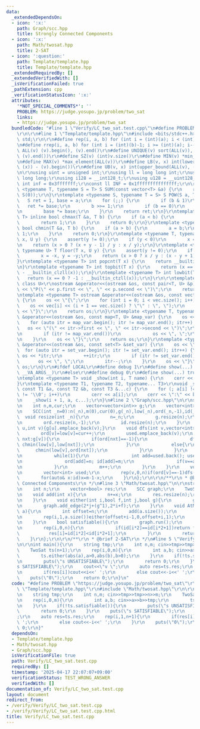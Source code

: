 ```yaml
---
data:
  _extendedDependsOn:
  - icon: ':x:'
    path: Graph/scc.hpp
    title: Strongly Connected Components
  - icon: ':x:'
    path: Math/twosat.hpp
    title: 2-SAT
  - icon: ':question:'
    path: Template/template.hpp
    title: Template/template.hpp
  _extendedRequiredBy: []
  _extendedVerifiedWith: []
  _isVerificationFailed: true
  _pathExtension: cpp
  _verificationStatusIcon: ':x:'
  attributes:
    '*NOT_SPECIAL_COMMENTS*': ''
    PROBLEM: https://judge.yosupo.jp/problem/two_sat
    links:
    - https://judge.yosupo.jp/problem/two_sat
  bundledCode: "#line 1 \"Verify/LC_two_sat.test.cpp\"\n#define PROBLEM \"https://judge.yosupo.jp/problem/two_sat\"\
    \r\n\r\n#line 1 \"Template/template.hpp\"\n#include <bits/stdc++.h>\r\nusing namespace\
    \ std;\r\n\r\n#define rep(i, a, b) for (int i = (int)(a); i < (int)(b); i++)\r\
    \n#define rrep(i, a, b) for (int i = (int)(b)-1; i >= (int)(a); i--)\r\n#define\
    \ ALL(v) (v).begin(), (v).end()\r\n#define UNIQUE(v) sort(ALL(v)), (v).erase(unique(ALL(v)),\
    \ (v).end())\r\n#define SZ(v) (int)v.size()\r\n#define MIN(v) *min_element(ALL(v))\r\
    \n#define MAX(v) *max_element(ALL(v))\r\n#define LB(v, x) int(lower_bound(ALL(v),\
    \ (x)) - (v).begin())\r\n#define UB(v, x) int(upper_bound(ALL(v), (x)) - (v).begin())\r\
    \n\r\nusing uint = unsigned int;\r\nusing ll = long long int;\r\nusing ull = unsigned\
    \ long long;\r\nusing i128 = __int128_t;\r\nusing u128 = __uint128_t;\r\nconst\
    \ int inf = 0x3fffffff;\r\nconst ll INF = 0x1fffffffffffffff;\r\n\r\ntemplate\
    \ <typename T, typename S = T> S SUM(const vector<T> &a) {\r\n    return accumulate(ALL(a),\
    \ S(0));\r\n}\r\ntemplate <typename S, typename T = S> S POW(S a, T b) {\r\n \
    \   S ret = 1, base = a;\r\n    for (;;) {\r\n        if (b & 1)\r\n         \
    \   ret *= base;\r\n        b >>= 1;\r\n        if (b == 0)\r\n            break;\r\
    \n        base *= base;\r\n    }\r\n    return ret;\r\n}\r\ntemplate <typename\
    \ T> inline bool chmax(T &a, T b) {\r\n    if (a < b) {\r\n        a = b;\r\n\
    \        return 1;\r\n    }\r\n    return 0;\r\n}\r\ntemplate <typename T> inline\
    \ bool chmin(T &a, T b) {\r\n    if (a > b) {\r\n        a = b;\r\n        return\
    \ 1;\r\n    }\r\n    return 0;\r\n}\r\ntemplate <typename T, typename U> T ceil(T\
    \ x, U y) {\r\n    assert(y != 0);\r\n    if (y < 0)\r\n        x = -x, y = -y;\r\
    \n    return (x > 0 ? (x + y - 1) / y : x / y);\r\n}\r\ntemplate <typename T,\
    \ typename U> T floor(T x, U y) {\r\n    assert(y != 0);\r\n    if (y < 0)\r\n\
    \        x = -x, y = -y;\r\n    return (x > 0 ? x / y : (x - y + 1) / y);\r\n\
    }\r\ntemplate <typename T> int popcnt(T x) {\r\n    return __builtin_popcountll(x);\r\
    \n}\r\ntemplate <typename T> int topbit(T x) {\r\n    return (x == 0 ? -1 : 63\
    \ - __builtin_clzll(x));\r\n}\r\ntemplate <typename T> int lowbit(T x) {\r\n \
    \   return (x == 0 ? -1 : __builtin_ctzll(x));\r\n}\r\n\r\ntemplate <class T,\
    \ class U>\r\nostream &operator<<(ostream &os, const pair<T, U> &p) {\r\n    os\
    \ << \"P(\" << p.first << \", \" << p.second << \")\";\r\n    return os;\r\n}\r\
    \ntemplate <typename T> ostream &operator<<(ostream &os, const vector<T> &vec)\
    \ {\r\n    os << \"{\";\r\n    for (int i = 0; i < vec.size(); i++) {\r\n    \
    \    os << vec[i] << (i + 1 == vec.size() ? \"\" : \", \");\r\n    }\r\n    os\
    \ << \"}\";\r\n    return os;\r\n}\r\ntemplate <typename T, typename U>\r\nostream\
    \ &operator<<(ostream &os, const map<T, U> &map_var) {\r\n    os << \"{\";\r\n\
    \    for (auto itr = map_var.begin(); itr != map_var.end(); itr++) {\r\n     \
    \   os << \"(\" << itr->first << \", \" << itr->second << \")\";\r\n        itr++;\r\
    \n        if (itr != map_var.end())\r\n            os << \", \";\r\n        itr--;\r\
    \n    }\r\n    os << \"}\";\r\n    return os;\r\n}\r\ntemplate <typename T> ostream\
    \ &operator<<(ostream &os, const set<T> &set_var) {\r\n    os << \"{\";\r\n  \
    \  for (auto itr = set_var.begin(); itr != set_var.end(); itr++) {\r\n       \
    \ os << *itr;\r\n        ++itr;\r\n        if (itr != set_var.end())\r\n     \
    \       os << \", \";\r\n        itr--;\r\n    }\r\n    os << \"}\";\r\n    return\
    \ os;\r\n}\r\n#ifdef LOCAL\r\n#define debug 1\r\n#define show(...) _show(0, #__VA_ARGS__,\
    \ __VA_ARGS__)\r\n#else\r\n#define debug 0\r\n#define show(...) true\r\n#endif\r\
    \ntemplate <typename T> void _show(int i, T name) {\r\n    cerr << '\\n';\r\n\
    }\r\ntemplate <typename T1, typename T2, typename... T3>\r\nvoid _show(int i,\
    \ const T1 &a, const T2 &b, const T3 &...c) {\r\n    for (; a[i] != ',' && a[i]\
    \ != '\\0'; i++)\r\n        cerr << a[i];\r\n    cerr << \":\" << b << \" \";\r\
    \n    _show(i + 1, a, c...);\r\n}\n#line 2 \"Graph/scc.hpp\"\n\r\nstruct SCC{\r\
    \n    int n,m,cur;\r\n    vector<vector<int>> g;\r\n    vector<int> low,ord,id;\r\
    \n    SCC(int _n=0):n(_n),m(0),cur(0),g(_n),low(_n),ord(_n,-1),id(_n){}\r\n  \
    \  void resize(int _n){\r\n        n=_n;\r\n        g.resize(n);\r\n        low.resize(n);\r\
    \n        ord.resize(n,-1);\r\n        id.resize(n);\r\n    }\r\n    void add_edge(int\
    \ u,int v){g[u].emplace_back(v);}\r\n    void dfs(int v,vector<int>& used){\r\n\
    \        ord[v]=low[v]=cur++;\r\n        used.emplace_back(v);\r\n        for(auto&\
    \ nxt:g[v]){\r\n            if(ord[nxt]==-1){\r\n                dfs(nxt,used);\
    \ chmin(low[v],low[nxt]);\r\n            }\r\n            else{\r\n          \
    \      chmin(low[v],ord[nxt]);\r\n            }\r\n        }\r\n        if(ord[v]==low[v]){\r\
    \n            while(1){\r\n                int add=used.back(); used.pop_back();\r\
    \n                ord[add]=n; id[add]=m;\r\n                if(v==add)break;\r\
    \n            }\r\n            m++;\r\n        }\r\n    }\r\n    void run(){\r\
    \n        vector<int> used;\r\n        rep(v,0,n)if(ord[v]==-1)dfs(v,used);\r\n\
    \        for(auto& x:id)x=m-1-x;\r\n    }\r\n};\r\n\r\n/**\r\n * @brief Strongly\
    \ Connected Components\r\n */\n#line 3 \"Math/twosat.hpp\"\n\r\nstruct TwoSat{\r\
    \n    int n;\r\n    vector<bool> res;\r\n    SCC graph;\r\n    TwoSat(int _n):n(_n),res(n),graph(n*2){}\r\
    \n    void add(int x){\r\n        n+=x;\r\n        res.resize(n);\r\n        graph.resize(n*2);\r\
    \n    }\r\n    void either(int i,bool f,int j,bool g){\r\n        graph.add_edge(2*i+(f^1),2*j+g);\r\
    \n        graph.add_edge(2*j+(g^1),2*i+f);\r\n    }\r\n    void AtMostOne(vector<int>&\
    \ a){\r\n        int offset=n;\r\n        add(a.size());\r\n        rep(i,0,a.size())either(a[i],0,offset+i,1);\r\
    \n        rep(i,1,a.size())either(offset+i-1,0,offset+i,1);\r\n        rep(i,1,a.size())either(a[i],0,offset+i-1,0);\r\
    \n    }\r\n    bool satisfiable(){\r\n        graph.run();\r\n        auto id=graph.id;\r\
    \n        rep(i,0,n){\r\n            if(id[i*2]==id[i*2+1])return false;\r\n \
    \           res[i]=id[i*2]<id[i*2+1];\r\n        }\r\n        return true;\r\n\
    \    }\r\n};\r\n\r\n/**\r\n * @brief 2-SAT\r\n */\n#line 5 \"Verify/LC_two_sat.test.cpp\"\
    \n\r\nint main(){\r\n    string tmp;\r\n    int n,m; cin>>tmp>>tmp>>n>>m;\r\n\
    \    TwoSat ts(n+1);\r\n    rep(i,0,m){\r\n        int a,b; cin>>a>>b>>tmp;\r\n\
    \        ts.either(abs(a),a>0,abs(b),b>0);\r\n    }\r\n    if(!ts.satisfiable()){\r\
    \n        puts(\"s UNSATISFIABLE\");\r\n        return 0;\r\n    }\r\n    puts(\"\
    s SATISFIABLE\");\r\n    cout<<\"v \";\r\n    auto res=ts.res;\r\n    rep(i,1,n+1){\r\
    \n        if(res[i])cout<<i<<' ';\r\n        else cout<<-i<<' ';\r\n    }\r\n\
    \    puts(\"0\");\r\n    return 0;\r\n}\n"
  code: "#define PROBLEM \"https://judge.yosupo.jp/problem/two_sat\"\r\n\r\n#include\
    \ \"Template/template.hpp\"\r\n#include \"Math/twosat.hpp\"\r\n\r\nint main(){\r\
    \n    string tmp;\r\n    int n,m; cin>>tmp>>tmp>>n>>m;\r\n    TwoSat ts(n+1);\r\
    \n    rep(i,0,m){\r\n        int a,b; cin>>a>>b>>tmp;\r\n        ts.either(abs(a),a>0,abs(b),b>0);\r\
    \n    }\r\n    if(!ts.satisfiable()){\r\n        puts(\"s UNSATISFIABLE\");\r\n\
    \        return 0;\r\n    }\r\n    puts(\"s SATISFIABLE\");\r\n    cout<<\"v \"\
    ;\r\n    auto res=ts.res;\r\n    rep(i,1,n+1){\r\n        if(res[i])cout<<i<<'\
    \ ';\r\n        else cout<<-i<<' ';\r\n    }\r\n    puts(\"0\");\r\n    return\
    \ 0;\r\n}"
  dependsOn:
  - Template/template.hpp
  - Math/twosat.hpp
  - Graph/scc.hpp
  isVerificationFile: true
  path: Verify/LC_two_sat.test.cpp
  requiredBy: []
  timestamp: '2025-04-17 22:07:07+09:00'
  verificationStatus: TEST_WRONG_ANSWER
  verifiedWith: []
documentation_of: Verify/LC_two_sat.test.cpp
layout: document
redirect_from:
- /verify/Verify/LC_two_sat.test.cpp
- /verify/Verify/LC_two_sat.test.cpp.html
title: Verify/LC_two_sat.test.cpp
---
```

